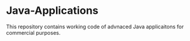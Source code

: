# Java-Applications
This repository contains working code of advnaced Java applicaitons for commercial purposes.
